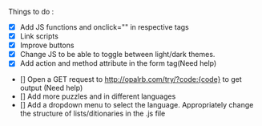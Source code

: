 Things to do :

- [X] Add JS functions and onclick="" in respective tags
- [X] Link scripts
- [X] Improve buttons
- [X] Change JS to be able to toggle between light/dark themes. 
- [x] Add action and method attribute in the form tag(Need help)
- [] Open a GET request to http://opalrb.com/try/?code:{code} to get output (Need help)
- [] Add more puzzles and in different languages
- [] Add a dropdown menu to select the language. Appropriately change the structure of lists/ditionaries in the .js file
